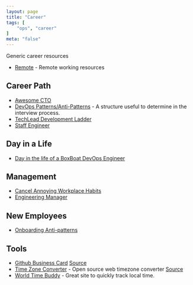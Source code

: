 ```yaml
---
layout: page
title: "Career"
tags: [
    "ops", "career"
]
meta: "false"
---
```

Generic career resources

- [Remote](/info/remote) - Remote working resources

## Career Path

- [Awesome CTO](https://github.com/kuchin/awesome-cto)
- [DevOps Patterns/Anti-Patterns](https://web.devopstopologies.com/index.html) - A structure useful to determine in the interview process.
- [TechLead Development Ladder](https://github.com/jorgef/engineeringladders/blob/master/TechLead.md)
- [Staff Engineer](https://staffeng.com/)

## Day in a Life

- [Day in the life of a BoxBoat DevOps Engineer](day-in-the-life-boxboat-devops-eng)

## Management

- [Cancel Annoying Workplace Habits](https://www.forbes.com/sites/lisabodell/2023/06/27/lets-cancel-annoying-workplace-rules/?sh=7a5f67f6503c)
- [Engineering Manager](https://github.com/ryanburgess/engineer-manager)

## New Employees

- [Onboarding Anti-patterns](https://www.dcaulfield.com/onboarding-antipatterns)

## Tools

- [Github Business Card](https://crd.so/) [Source](https://github.com/scastiel/github-business-card)
- [Time Zone Converter](https://mlocati.github.io/timezone-converter/) - Open source web timezone converter [Source](https://github.com/mlocati/timezone-converter)
- [World Time Buddy](https://www.worldtimebuddy.com/) - Great site to quickly track local time. 


